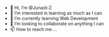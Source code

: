 - 👋 Hi, I’m @Junaid-Z
- 👀 I’m interested in learning as much as I can
- 🌱 I’m currently learning Web Development
- 💞️ I’m looking to collaborate on anything I can
- 📫 How to reach me ...

<!---
Junaid-Z/Junaid-Z is a ✨ special ✨ repository because its `README.md` (this file) appears on your GitHub profile.
You can click the Preview link to take a look at your changes.
--->
